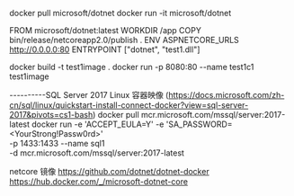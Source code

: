 docker pull  microsoft/dotnet 
docker run -it  microsoft/dotnet

FROM microsoft/dotnet:latest
WORKDIR /app
COPY bin/release/netcoreapp2.0/publish .
ENV ASPNETCORE_URLS http://0.0.0.0:80
ENTRYPOINT ["dotnet", "test1.dll"]

docker build -t test1image .
docker run -p 8080:80 --name test1c1 test1image





----------SQL Server 2017 Linux 容器映像  (https://docs.microsoft.com/zh-cn/sql/linux/quickstart-install-connect-docker?view=sql-server-2017&pivots=cs1-bash)
 docker pull mcr.microsoft.com/mssql/server:2017-latest
docker run -e 'ACCEPT_EULA=Y' -e 'SA_PASSWORD=<YourStrong!Passw0rd>' \
   -p 1433:1433 --name sql1 \
   -d mcr.microsoft.com/mssql/server:2017-latest

netcore 镜像
https://github.com/dotnet/dotnet-docker
https://hub.docker.com/_/microsoft-dotnet-core

